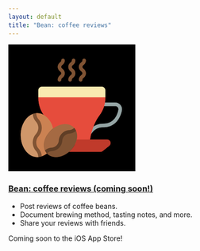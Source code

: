 ```yaml
---
layout: default
title: "Bean: coffee reviews"
---
```


<div class="media mb-4">
    <img src="/media/bean-app-256.png" class="align-self-start mr-3" alt="Bean coffee reviews app logo">
    <div class="media-body">
        <h3 class="mt-0"><a href="/bean">Bean: coffee reviews (coming soon!)</a></h3>
        <p>
            <ul>
                <li>Post reviews of coffee beans.</li>
                <li>Document brewing method, tasting notes, and more.</li>
                <li>Share your reviews with friends.</li>
            </ul>
        </p>
        <p>Coming soon to the iOS App Store!</p>
    </div>
</div>
